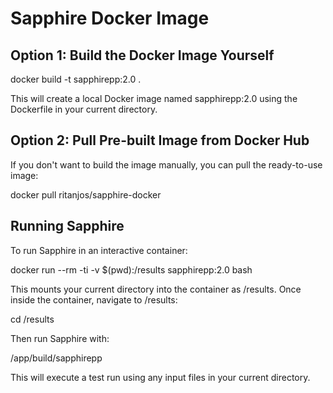 # Sapphire Docker Image

## Option 1: Build the Docker Image Yourself

docker build -t sapphirepp:2.0 .

This will create a local Docker image named sapphirepp:2.0 using the Dockerfile in your current directory.

## Option 2: Pull Pre-built Image from Docker Hub

If you don't want to build the image manually, you can pull the ready-to-use image:

docker pull ritanjos/sapphire-docker 

## Running Sapphire

To run Sapphire in an interactive container:

docker run --rm -ti -v $(pwd):/results sapphirepp:2.0 bash

This mounts your current directory into the container as /results. Once inside the container, navigate to /results:

cd /results

Then run Sapphire with:

/app/build/sapphirepp

This will execute a test run using any input files in your current directory.


